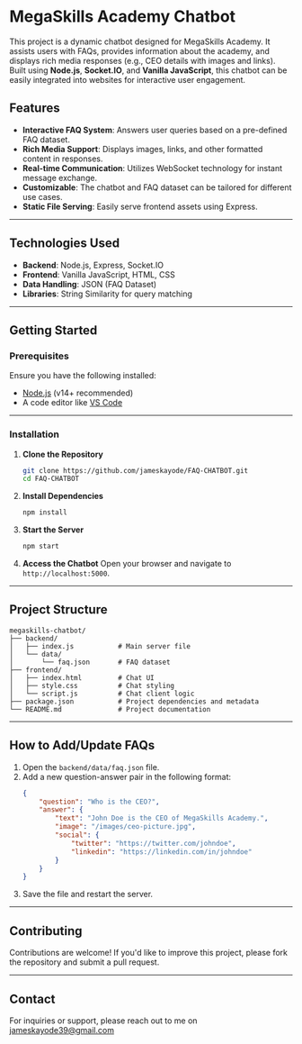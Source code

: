 
# MegaSkills Academy Chatbot

This project is a dynamic chatbot designed for MegaSkills Academy. It assists users with FAQs, provides information about the academy, and displays rich media responses (e.g., CEO details with images and links). Built using **Node.js**, **Socket.IO**, and **Vanilla JavaScript**, this chatbot can be easily integrated into websites for interactive user engagement.

## Features

- **Interactive FAQ System**: Answers user queries based on a pre-defined FAQ dataset.
- **Rich Media Support**: Displays images, links, and other formatted content in responses.
- **Real-time Communication**: Utilizes WebSocket technology for instant message exchange.
- **Customizable**: The chatbot and FAQ dataset can be tailored for different use cases.
- **Static File Serving**: Easily serve frontend assets using Express.


---

## Technologies Used

- **Backend**: Node.js, Express, Socket.IO
- **Frontend**: Vanilla JavaScript, HTML, CSS
- **Data Handling**: JSON (FAQ Dataset)
- **Libraries**: String Similarity for query matching

---

## Getting Started

### Prerequisites

Ensure you have the following installed:

- [Node.js](https://nodejs.org/) (v14+ recommended)
- A code editor like [VS Code](https://code.visualstudio.com/)

---

### Installation

1. **Clone the Repository**
   ```bash
   git clone https://github.com/jameskayode/FAQ-CHATBOT.git
   cd FAQ-CHATBOT
   ```

2. **Install Dependencies**
   ```bash
   npm install
   ```

3. **Start the Server**
   ```bash
   npm start
   ```

4. **Access the Chatbot**
   Open your browser and navigate to `http://localhost:5000`.

---

## Project Structure

```plaintext
megaskills-chatbot/
├── backend/
│   ├── index.js           # Main server file
│   └── data/
│       └── faq.json       # FAQ dataset
├── frontend/
│   ├── index.html         # Chat UI
│   ├── style.css          # Chat styling
│   └── script.js          # Chat client logic
├── package.json           # Project dependencies and metadata
└── README.md              # Project documentation
```

---

## How to Add/Update FAQs

1. Open the `backend/data/faq.json` file.
2. Add a new question-answer pair in the following format:
   ```json
   {
       "question": "Who is the CEO?",
       "answer": {
           "text": "John Doe is the CEO of MegaSkills Academy.",
           "image": "/images/ceo-picture.jpg",
           "social": {
               "twitter": "https://twitter.com/johndoe",
               "linkedin": "https://linkedin.com/in/johndoe"
           }
       }
   }
   ```
3. Save the file and restart the server.

---

## Contributing

Contributions are welcome! If you'd like to improve this project, please fork the repository and submit a pull request.

---

## Contact

For inquiries or support, please reach out to me on jameskayode39@gmail.com